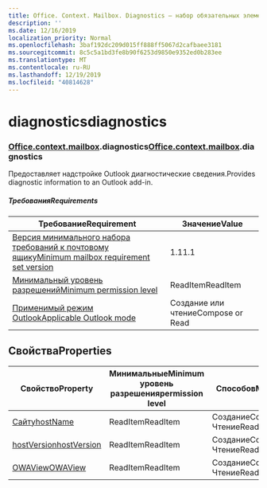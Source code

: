 ```yaml
---
title: Office. Context. Mailbox. Diagnostics — набор обязательных элементов 1,7
description: ''
ms.date: 12/16/2019
localization_priority: Normal
ms.openlocfilehash: 3baf192dc209d015ff888ff5067d2cafbaee3181
ms.sourcegitcommit: 8c5c5a1bd3fe8b90f6253d9850e9352ed0b283ee
ms.translationtype: MT
ms.contentlocale: ru-RU
ms.lasthandoff: 12/19/2019
ms.locfileid: "40814628"
---
```

# <a name="diagnostics"></a><span data-ttu-id="0b96f-102">diagnostics</span><span class="sxs-lookup"><span data-stu-id="0b96f-102">diagnostics</span></span>

### <a name="officeofficemdcontextofficecontextmdmailboxofficecontextmailboxmddiagnostics"></a><span data-ttu-id="0b96f-103">[Office](office.md)[.context](office.context.md)[.mailbox](office.context.mailbox.md).diagnostics</span><span class="sxs-lookup"><span data-stu-id="0b96f-103">[Office](office.md)[.context](office.context.md)[.mailbox](office.context.mailbox.md).diagnostics</span></span>

<span data-ttu-id="0b96f-104">Предоставляет надстройке Outlook диагностические сведения.</span><span class="sxs-lookup"><span data-stu-id="0b96f-104">Provides diagnostic information to an Outlook add-in.</span></span>

##### <a name="requirements"></a><span data-ttu-id="0b96f-105">Требования</span><span class="sxs-lookup"><span data-stu-id="0b96f-105">Requirements</span></span>

|<span data-ttu-id="0b96f-106">Требование</span><span class="sxs-lookup"><span data-stu-id="0b96f-106">Requirement</span></span>| <span data-ttu-id="0b96f-107">Значение</span><span class="sxs-lookup"><span data-stu-id="0b96f-107">Value</span></span>|
|---|---|
|[<span data-ttu-id="0b96f-108">Версия минимального набора требований к почтовому ящику</span><span class="sxs-lookup"><span data-stu-id="0b96f-108">Minimum mailbox requirement set version</span></span>](../../requirement-sets/outlook-api-requirement-sets.md)| <span data-ttu-id="0b96f-109">1.1</span><span class="sxs-lookup"><span data-stu-id="0b96f-109">1.1</span></span>|
|[<span data-ttu-id="0b96f-110">Минимальный уровень разрешений</span><span class="sxs-lookup"><span data-stu-id="0b96f-110">Minimum permission level</span></span>](/outlook/add-ins/understanding-outlook-add-in-permissions)| <span data-ttu-id="0b96f-111">ReadItem</span><span class="sxs-lookup"><span data-stu-id="0b96f-111">ReadItem</span></span>|
|[<span data-ttu-id="0b96f-112">Применимый режим Outlook</span><span class="sxs-lookup"><span data-stu-id="0b96f-112">Applicable Outlook mode</span></span>](/outlook/add-ins/#extension-points)| <span data-ttu-id="0b96f-113">Создание или чтение</span><span class="sxs-lookup"><span data-stu-id="0b96f-113">Compose or Read</span></span>|

## <a name="properties"></a><span data-ttu-id="0b96f-114">Свойства</span><span class="sxs-lookup"><span data-stu-id="0b96f-114">Properties</span></span>

| <span data-ttu-id="0b96f-115">Свойство</span><span class="sxs-lookup"><span data-stu-id="0b96f-115">Property</span></span> | <span data-ttu-id="0b96f-116">Минимальные</span><span class="sxs-lookup"><span data-stu-id="0b96f-116">Minimum</span></span><br><span data-ttu-id="0b96f-117">уровень разрешения</span><span class="sxs-lookup"><span data-stu-id="0b96f-117">permission level</span></span> | <span data-ttu-id="0b96f-118">Способов</span><span class="sxs-lookup"><span data-stu-id="0b96f-118">Modes</span></span> | <span data-ttu-id="0b96f-119">Тип возвращаемых данных</span><span class="sxs-lookup"><span data-stu-id="0b96f-119">Return type</span></span> | <span data-ttu-id="0b96f-120">Минимальные</span><span class="sxs-lookup"><span data-stu-id="0b96f-120">Minimum</span></span><br><span data-ttu-id="0b96f-121">набор требований</span><span class="sxs-lookup"><span data-stu-id="0b96f-121">requirement set</span></span> |
|---|---|---|---|:---:|
| [<span data-ttu-id="0b96f-122">Сайту</span><span class="sxs-lookup"><span data-stu-id="0b96f-122">hostName</span></span>](/javascript/api/outlook/office.diagnostics?view=outlook-js-1.7#hostname) | <span data-ttu-id="0b96f-123">ReadItem</span><span class="sxs-lookup"><span data-stu-id="0b96f-123">ReadItem</span></span> | <span data-ttu-id="0b96f-124">Создание</span><span class="sxs-lookup"><span data-stu-id="0b96f-124">Compose</span></span><br><span data-ttu-id="0b96f-125">Чтение</span><span class="sxs-lookup"><span data-stu-id="0b96f-125">Read</span></span> | <span data-ttu-id="0b96f-126">String</span><span class="sxs-lookup"><span data-stu-id="0b96f-126">String</span></span> | [<span data-ttu-id="0b96f-127">1.1</span><span class="sxs-lookup"><span data-stu-id="0b96f-127">1.1</span></span>](../requirement-set-1.1/outlook-requirement-set-1.1.md) |
| [<span data-ttu-id="0b96f-128">hostVersion</span><span class="sxs-lookup"><span data-stu-id="0b96f-128">hostVersion</span></span>](/javascript/api/outlook/office.diagnostics?view=outlook-js-1.7#hostversion) | <span data-ttu-id="0b96f-129">ReadItem</span><span class="sxs-lookup"><span data-stu-id="0b96f-129">ReadItem</span></span> | <span data-ttu-id="0b96f-130">Создание</span><span class="sxs-lookup"><span data-stu-id="0b96f-130">Compose</span></span><br><span data-ttu-id="0b96f-131">Чтение</span><span class="sxs-lookup"><span data-stu-id="0b96f-131">Read</span></span> | <span data-ttu-id="0b96f-132">String</span><span class="sxs-lookup"><span data-stu-id="0b96f-132">String</span></span> | [<span data-ttu-id="0b96f-133">1.1</span><span class="sxs-lookup"><span data-stu-id="0b96f-133">1.1</span></span>](../requirement-set-1.1/outlook-requirement-set-1.1.md) |
| [<span data-ttu-id="0b96f-134">OWAView</span><span class="sxs-lookup"><span data-stu-id="0b96f-134">OWAView</span></span>](/javascript/api/outlook/office.diagnostics?view=outlook-js-1.7#owaview) | <span data-ttu-id="0b96f-135">ReadItem</span><span class="sxs-lookup"><span data-stu-id="0b96f-135">ReadItem</span></span> | <span data-ttu-id="0b96f-136">Создание</span><span class="sxs-lookup"><span data-stu-id="0b96f-136">Compose</span></span><br><span data-ttu-id="0b96f-137">Чтение</span><span class="sxs-lookup"><span data-stu-id="0b96f-137">Read</span></span> | <span data-ttu-id="0b96f-138">String</span><span class="sxs-lookup"><span data-stu-id="0b96f-138">String</span></span> | [<span data-ttu-id="0b96f-139">1.1</span><span class="sxs-lookup"><span data-stu-id="0b96f-139">1.1</span></span>](../requirement-set-1.1/outlook-requirement-set-1.1.md) |
